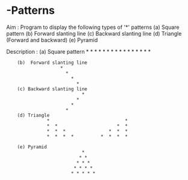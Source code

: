 # -Patterns


Aim : Program to display the following types of '*' patterns 
        (a) Square pattern
        (b) Forward slanting line
        (c) Backward slanting line
        (d) Triangle (Forward and backward)
        (e) Pyramid

Description : 
        (a) Square pattern
                        * * * *
                        * * * *
                        * * * *
                        * * * *
                        
        (b)  Forward slanting line 
                        *
                          *
                            *
                              *
        (c) Backward slanting line
                                *
                              *
                            *
                          *  
        (d) Triangle 
                   *                            *
                   *  *                      *  *
                   *  *  *                *  *  *
                   *  *  *  *          *  *  *  *
                 
        (e) Pyramid
                                *
                               * *
                              * * *
                             * * * * 
                            * * * * *
        
                       
                  
